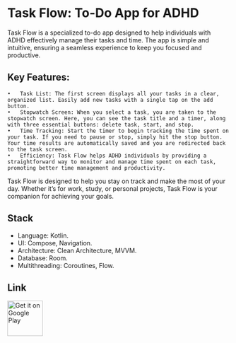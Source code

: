 # Task Flow: To-Do App for ADHD
Task Flow is a specialized to-do app designed to help individuals with ADHD effectively manage their tasks and time.
The app is simple and intuitive, ensuring a seamless experience to keep you focused and productive.

## Key Features:
	•	Task List: The first screen displays all your tasks in a clear, organized list. Easily add new tasks with a single tap on the add button.
	•	Stopwatch Screen: When you select a task, you are taken to the stopwatch screen. Here, you can see the task title and a timer, along with three essential buttons: delete task, start, and stop.
	•	Time Tracking: Start the timer to begin tracking the time spent on your task. If you need to pause or stop, simply hit the stop button. Your time results are automatically saved and you are redirected back to the task screen.
	•	Efficiency: Task Flow helps ADHD individuals by providing a straightforward way to monitor and manage time spent on each task, promoting better time management and productivity.

Task Flow is designed to help you stay on track and make the most of your day. Whether it’s for work, study, or personal projects, Task Flow is your companion for achieving your goals.

## Stack
- Language: Kotlin.
- UI: Compose, Navigation.
- Architecture: Clean Architecture, MVVM.
- Database: Room.
- Multithreading: Coroutines, Flow.

## Link
<p style="text-align: left;">
<a href="https://play.google.com/store/apps/details?id=t.me.octopusapps.taskflow">
    <img alt="Get it on Google Play"
        height="80"
        src="https://play.google.com/intl/en_us/badges/images/generic/en_badge_web_generic.png" />
</a> 
